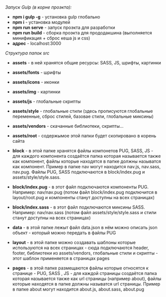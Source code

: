 *Запуск Gulp (в корне проэкта):*

* **npm i gulp -g** - установка gulp глобально
* **npm i** - установка модулей
* **npm run serve** - запуск проэкта для разработки
* **npm run build** - сборка проэкта для прододакшина (выполняется минификация + сброс кеша js и css)
* **адрес** - localhost:3000

*Структура папок src*

* **assets** - в ней хранятся общие ресурсы: SASS, JS, шрифты, картинки
* **assets/fonts** - шрифты
* **assets/icons** - иконки
* **assets/img** - картинки
* **assets/js** - глобальные скрипты
* **assets/style** - глобальные стили (здесь прописуются глобальные переменные, сброс стилей, базовае стили, глобальные миксины)
* **assets/vendors** - скачанные библиотеки, скрипты...
* **assets/root** - содержымое этой папки будет скопировано в корень сайта

* **block** - в этой папке хранятся файлы компонетов PUG, SASS, JS - для каждого компонента создаётся папка которая называется также как компонент, файлы которые находятся в папке должны называтся как компонент. Пример в папке nav могут находится nav.js, nav.sass, nav.pug. Файлы PUG, SASS подключаются в block/index.pug и assets/style/style.sass.
* **block/index.pug** - в этот файл подключаются компоненты PUG. Например: nav/nav.pug (потом файл block/index.pug подключится в layout/root.pug и компоненты станут доступны на всех страницах)
* **block/index.sass** - в этот файл подключаются миксины SASS. Например: nav/nav.sass (потом файл assets/style/style.sass и стили станут доступны на всех страницах)

* **data** - в этой папке лежыт файл data.json в нём можно описать json объект - который можно передать в файлы PUG

* **layout** - в этой папке можно создавать шаблоны которые используются на всех страницах - сюда подключаются header, footer, библиотеки из assets/vendors, глобальные стили и скрипты - этот шаблон применяется в страницах pages

* **pages** - в этой папке размещаются файлы которые относятся к странице - PUG, SASS , JS - для каждой страницы создаётся папка которая называется также как url страницы (например about), файлы которые находятся в папке должны называтся url страницы. Пример в папке about могут находится about.js, about.sass, about.pug